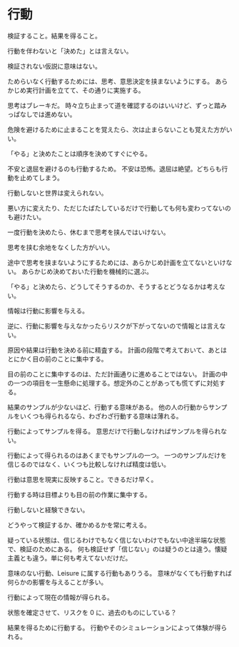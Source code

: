 # 行動

検証すること。結果を得ること。

行動を伴わないと「決めた」とは言えない。

検証されない仮説に意味はない。

ためらいなく行動するためには、思考、意思決定を挟まないようにする。
あらかじめ実行計画を立てて、その通りに実施する。

思考はブレーキだ。
時々立ち止まって道を確認するのはいいけど、ずっと踏みっぱなしでは進めない。

危険を避けるために止まることを覚えたら、次は止まらないことも覚えた方がいい。

「やる」と決めたことは順序を決めてすぐにやる。

不安と退屈を避けるのも行動するため。
不安は恐怖。退屈は絶望。どちらも行動を止めてしまう。

行動しないと世界は変えられない。

悪い方に変えたり、ただじたばたしているだけで行動しても何も変わってないのも避けたい。

一度行動を決めたら、休むまで思考を挟んではいけない。

思考を挟む余地をなくした方がいい。

途中で思考を挟まないようにするためには、あらかじめ計画を立てないといけない。
あらかじめ決めておいた行動を機械的に選ぶ。

「やる」と決めたら、どうしてそうするのか、そうするとどうなるかは考えない。

情報は行動に影響を与える。

逆に、行動に影響を与えなかったらリスクが下がってないので情報とは言えない。

原因や結果は行動を決める前に精査する。
計画の段階で考えておいて、あとはとにかく目の前のことに集中する。

目の前のことに集中するのは、ただ計画通りに進めることではない。
計画の中の一つの項目を一生懸命に処理する。想定外のことがあっても慌てずに対処する。

結果のサンプルが少ないほど、行動する意味がある。
他の人の行動からサンプルをいくつも得られるなら、わざわざ行動する意味は薄れる。

行動によってサンプルを得る。
意思だけで行動しなければサンプルを得られない。

行動によって得られるのはあくまでもサンプルの一つ。
一つのサンプルだけを信じるのではなく、いくつも比較しなければ精度は低い。

行動は意思を現実に反映すること。できるだけ早く。

行動する時は目標よりも目の前の作業に集中する。

行動しないと経験できない。

どうやって検証するか、確かめるかを常に考える。

疑っている状態は、信じるわけでもなく信じないわけでもない中途半端な状態で、検証のためにある。
何も検証せず「信じない」のは疑うのとは違う。懐疑主義とも違う。単に何も考えてないだけだ。

意味のない行動、Leisure に属する行動もありうる。
意味がなくても行動すれば何らかの影響を与えることが多い。

行動によって現在の情報が得られる。

状態を確定させて、リスクを 0 に、過去のものにしている？

結果を得るために行動する。
行動やそのシミュレーションによって体験が得られる。
